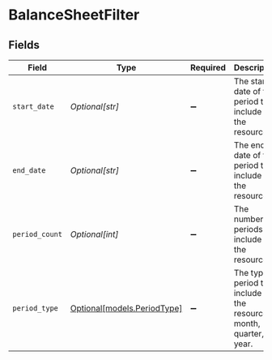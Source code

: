 # BalanceSheetFilter


## Fields

| Field                                                                | Type                                                                 | Required                                                             | Description                                                          | Example                                                              |
| -------------------------------------------------------------------- | -------------------------------------------------------------------- | -------------------------------------------------------------------- | -------------------------------------------------------------------- | -------------------------------------------------------------------- |
| `start_date`                                                         | *Optional[str]*                                                      | :heavy_minus_sign:                                                   | The start date of the period to include in the resource.             | 2021-01-01                                                           |
| `end_date`                                                           | *Optional[str]*                                                      | :heavy_minus_sign:                                                   | The end date of the period to include in the resource.               | 2021-12-31                                                           |
| `period_count`                                                       | *Optional[int]*                                                      | :heavy_minus_sign:                                                   | The number of periods to include in the resource.                    | 3                                                                    |
| `period_type`                                                        | [Optional[models.PeriodType]](../models/periodtype.md)               | :heavy_minus_sign:                                                   | The type of period to include in the resource: month, quarter, year. | month                                                                |